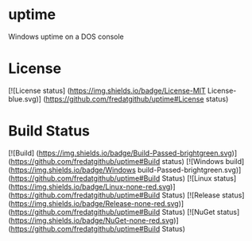 uptime
======

Windows uptime on a DOS console

# License
[![License status] (https://img.shields.io/badge/License-MIT License-blue.svg)] (https://github.com/fredatgithub/uptime#License status)

# Build Status
[![Build] (https://img.shields.io/badge/Build-Passed-brightgreen.svg)] (https://github.com/fredatgithub/uptime#Build status)
[![Windows build] (https://img.shields.io/badge/Windows build-Passed-brightgreen.svg)] (https://github.com/fredatgithub/uptime#Build Status)
[![Linux status] (https://img.shields.io/badge/Linux-none-red.svg)] (https://github.com/fredatgithub/uptime#Build Status)
[![Release status] (https://img.shields.io/badge/Release-none-red.svg)] (https://github.com/fredatgithub/uptime#Build Status)
[![NuGet status] (https://img.shields.io/badge/NuGet-none-red.svg)] (https://github.com/fredatgithub/uptime#Build Status)
